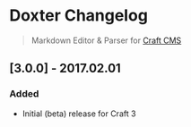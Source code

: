 # Doxter Changelog
> Markdown Editor & Parser for [Craft CMS](http://craftcms.com)

## [3.0.0] - 2017.02.01
### Added
- Initial (beta) release for Craft 3

